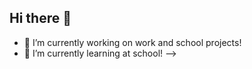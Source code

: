 ## Hi there 👋

- 🔭 I’m currently working on work and school projects!
- 🌱 I’m currently learning at school!
-->
